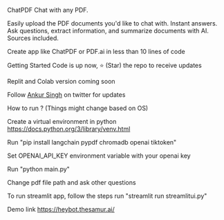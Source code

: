 ChatPDF
Chat with any PDF.

Easily upload the PDF documents you'd like to chat with. Instant answers. Ask questions, extract information, and summarize documents with AI. Sources included.

Create app like ChatPDF or PDF.ai in less than 10 lines of code

Getting Started
Code is up now, ⭐ (Star) the repo to receive updates

Replit and Colab version coming soon

Follow [Ankur Singh](https://twitter.com/ankur_maker) on twitter for updates

How to run ? (Things might change based on OS)

Create a virtual environment in python https://docs.python.org/3/library/venv.html

Run "pip install langchain pypdf chromadb openai tiktoken"

Set OPENAI_API_KEY environment variable with your openai key

Run "python main.py"

Change pdf file path and ask other questions

To run streamlit app, follow the steps run "streamlit run streamlitui.py"

Demo link
https://heybot.thesamur.ai/
